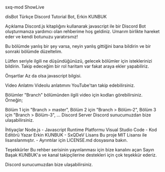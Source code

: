 sxq-mod
ShowLive

disBot
Türkçe Discord Tutorial Bot, Erkin KUNBUK

Açıklama
Discord.js kitaplığını kullanarak javascript ile bir Discord Bot oluşturmanıza yardımcı olan rehberime hoş geldiniz. Umarım birlikte hareket eder ve kendi botunuzu yaratırsınız!

Bu bölümde yanlış bir şey varsa, neyin yanlış gittiğini bana bildirin ve bir sonraki bölümde düzeltelim.

Lütfen seriyle ilgili ne düşündüğünüzü, gelecek bölümler için isteklerinizi bildirin. Takip edeceğim bir rol haritam var fakat araya ekler yapabiliriz.

Önşartlar
Az da olsa javascript bilgisi.

Video Anlatmı
Videolu anlatımını YouTube'tan takip edebilirsiniz.

Bölümler
"Branch" bölümünden ilgili video için kodları görebilirsiniz. Örneğin;

Bölüm 1 için "Branch > master",
Bölüm 2 için "Branch > Bölüm-2",
Bölüm 3 için "Branch > Bölüm-3",
...
Discord Server
Discord sunucumuzdan bize ulaşabilirsiniz.

İhtiyaçlar
Node.js - Javascript Runtime Platformu
Visual Studio Code - Kod Editörü
Yazar
Erkin KUNBUK - SxQDeV
Lisans
Bu proje MIT Lisansı ile lisanslanmıştır. - Ayrıntılar için LICENSE.md dosyasına bakın.

Teşekkürler
Bu rehber serisinin yayınlanması için bize kanalını açan Sayın Başak KUNBUK'a ve kanal takipçilerine destekleri için çok teşekkür ederiz.

Discord sunucumuzdan bize ulaşabilirsiniz.


